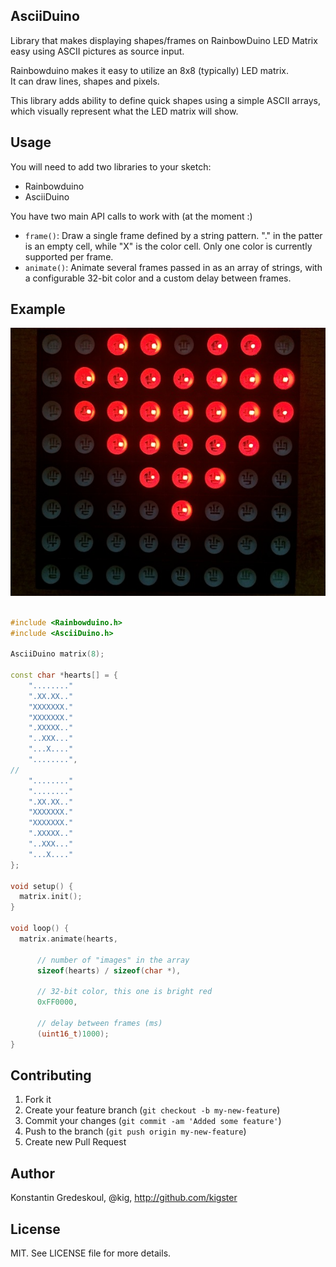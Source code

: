 ## AsciiDuino

Library that makes displaying shapes/frames on RainbowDuino LED Matrix 
easy using ASCII pictures as source input.

Rainbowduino makes it easy to utilize an 8x8 (typically) LED matrix.  
It can draw lines, shapes and pixels.

This library adds ability to define quick shapes using a simple ASCII arrays, which visually represent
what the LED matrix will show.

## Usage

You will need to add two libraries to your sketch: 

 * Rainbowduino
 * AsciiDuino
 
You have two main API calls to work with (at the moment :)

 * ```frame()```: Draw a single frame defined by a string pattern.  "." in the patter is an empty
   cell, while "X" is the color cell. Only one color is currently supported per frame.   
 * ```animate()```: Animate several frames passed in as an array of strings, with a configurable 32-bit color 
   and a custom delay between frames.  

## Example

![Hearts Example](examples/Hearts/Hearts.jpg)

```c++

#include <Rainbowduino.h>
#include <AsciiDuino.h>

AsciiDuino matrix(8);

const char *hearts[] = {
    "........"
    ".XX.XX.."
    "XXXXXXX."
    "XXXXXXX."
    ".XXXXX.."
    "..XXX..."
    "...X...."
    "........",
//    
    "........"
    "........"
    ".XX.XX.."
    "XXXXXXX."
    "XXXXXXX."
    ".XXXXX.."
    "..XXX..."
    "...X...."
};

void setup() {
  matrix.init();  
}

void loop() {
  matrix.animate(hearts,
  
      // number of "images" in the array
      sizeof(hearts) / sizeof(char *),
      
      // 32-bit color, this one is bright red
      0xFF0000,
                               
      // delay between frames (ms)                          
      (uint16_t)1000);                  
}
```

## Contributing

1. Fork it
2. Create your feature branch (`git checkout -b my-new-feature`)
3. Commit your changes (`git commit -am 'Added some feature'`)
4. Push to the branch (`git push origin my-new-feature`)
5. Create new Pull Request

## Author

Konstantin Gredeskoul, @kig, http://github.com/kigster

## License

MIT.  See LICENSE file for more details.
